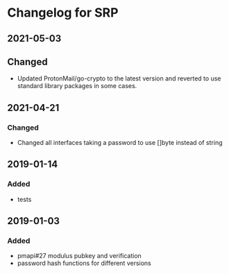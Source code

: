 # Changelog for SRP

## 2021-05-03
## Changed 
* Updated ProtonMail/go-crypto to the latest version and reverted to use standard library packages in some cases.

## 2021-04-21
### Changed
* Changed all interfaces taking a password to use []byte instead of string

## 2019-01-14

### Added
* tests

## 2019-01-03

### Added
* pmapi#27 modulus pubkey and verification
* password hash functions for different versions
